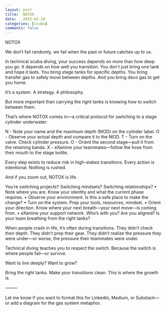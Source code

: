 ```yaml
---
layout: post
title:  NOTOX
date:   2025-02-18
categories: [scuba]
comments: false
---
```


NOTOX

We don’t fail randomly, we fail when the past or future catches up to us.

In technical scuba diving, your success depends on more than how deep you go. It depends on how well you transition. You don’t just bring one tank and hope it lasts. You bring stage tanks for specific depths. You bring transfer gas to safely move between depths. And you bring deco gas to get you home.

It’s a system. A strategy. A philosophy.

But more important than carrying the right tanks is knowing how to switch between them.

That’s where NOTOX comes in—a critical protocol for switching to a stage cylinder underwater:

N - Note your name and the maximum depth (MOD) on the cylinder label.
O - Observe your actual depth and compare it to the MOD.
T - Turn on the valve. Check cylinder pressure.
O - Orient the second stage—pull it from the retaining bands.
X - eXamine your teammates—follow the hose from their mouth to the stage bottle.

Every step exists to reduce risk in high-stakes transitions. Every action is intentional. Nothing is rushed.

And if you zoom out, NOTOX is life.

You’re switching projects? Switching mindsets? Switching relationships?
	•	Note where you are. Know your identity and what the current phase requires.
	•	Observe your environment. Is this a safe place to make the change?
	•	Turn on the system. Prep your tools, resources, mindset.
	•	Orient your direction. Know where your next breath—your next move—is coming from.
	•	eXamine your support network. Who’s with you? Are you aligned? Is your team breathing from the right tanks?

When people crash in life, it’s often during transitions. They didn’t check their depth. They didn’t prep their gear. They didn’t realize the pressure they were under—or worse, the pressure their teammates were under.

Technical diving teaches you to respect the switch.
Because the switch is where people fail—or survive.

Want to live deeply? Want to grow?

Bring the right tanks. Make your transitions clean.
This is where the growth is.

⸻

Let me know if you want to format this for LinkedIn, Medium, or Substack—or add a diagram for the gas system metaphor.